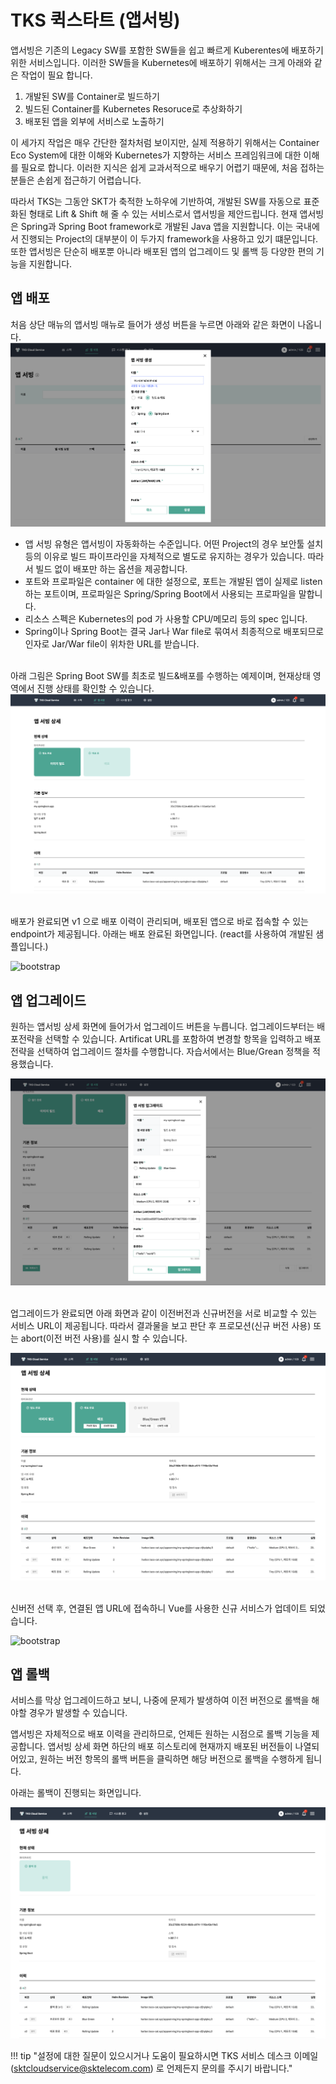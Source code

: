 # TKS 퀵스타트 (앱서빙)

   앱서빙은 기존의 Legacy SW를 포함한 SW들을 쉽고 빠르게 Kuberentes에 배포하기 위한 서비스입니다.
   이러한 SW들을 Kubernetes에 배포하기 위해서는 크게 아래와 같은 작업이 필요 합니다.
   
   1. 개발된 SW를 Container로 빌드하기
   2. 빌드된 Container를 Kubernetes Resoruce로 추상화하기
   3. 배포된 앱을 외부에 서비스로 노출하기
   
   이 세가지 작업은 매우 간단한 절차처럼 보이지만, 실제 적용하기 위해서는 Container Eco System에 대한 이해와 Kubernetes가 지향하는 서비스 프레임워크에 대한 이해를 필요로 합니다. 이러한 지식은 쉽게 교과서적으로 배우기 어렵기 때문에, 처음 접하는 분들은 손쉽게 접근하기 어렵습니다.

   따라서 TKS는 그동안 SKT가 축적한 노하우에 기반하여, 개발된 SW를 자동으로 표준화된 형태로 Lift & Shift 해 줄 수 있는 서비스로서 앱서빙을 제안드립니다.
   현재 앱서빙은 Spring과 Spring Boot framework로 개발된 Java 앱을 지원합니다. 이는 국내에서 진행되는 Project의 대부분이 이 두가지 framework을 사용하고 있기 떄문입니다. 또한 앱서빙은 단순히 배포뿐 아니라 배포된 앱의 업그레이드 및 롤백 등 다양한 편의 기능을 지원합니다.
   
## **앱 배포**

   처음 상단 매뉴의 앱서빙 매뉴로 들어가 생성  버튼을 누르면 아래와 같은 화면이 나옵니다.
     ![bootstrap](../assets/images/tks-app-c.png)

   - 앱 서빙 유형은 앱서빙이 자동화하는 수준입니다. 어떤 Project의 경우 보안툴 설치등의 이유로 빌드 파이프라인을 자체적으로 별도로 유지하는 경우가 있습니다. 따라서 빌드 없이 배포만 하는 옵션을 제공합니다.
   - 포트와 프로파일은 container 에 대한 설정으로, 포트는 개발된 앱이 실제로 listen하는 포트이며, 프로파일은 Spring/Spring Boot에서 사용되는 프로파일을 말합니다.
   - 리소스 스펙은 Kubernetes의 pod 가 사용할 CPU/메모리 등의 spec 입니다.
   - Spring이나 Spring Boot는 결국 Jar나 War file로 묶여서 최종적으로 배포되므로 인자로 Jar/War file이 위차한 URL를 받습니다.<br><br>
  
   아래 그림은 Spring Boot SW를 최초로 빌드&배포를 수행하는 예제이며, 현재상태 영역에서 진행 상태를 확인할 수 있습니다.
   ![bootstrap](../assets/images/tks-app-deploy-status.png)<br><br>

   배포가 완료되면 v1 으로 배포 이력이 관리되며, 배포된 앱으로 바로 접속할 수 있는 endpoint가 제공됩니다. 아래는 배포 완료된 화면입니다. (react를 사용하여 개발된 샘플입니다.)

   ![bootstrap](../assets/images/tks-app-v1.png)  
   
## **앱 업그레이드**

   원하는 앱서빙 상세 화면에 들어가서 업그레이드 버튼을 누릅니다. 업그레이드부터는 배포전략을 선택할 수 있습니다. Artificat URL를 포함하여 변경할 항목을 입력하고 배포전략을 선택하여 업그레이드 절차를 수행합니다. 자습서에서는 Blue/Grean 정책을 적용했습니다.

   ![bootstrap](../assets/images/tks-app-upgrade-modal.png)<br><br>
  
   업그레이드가 완료되면 아래 화면과 같이 이전버전과 신규버전을 서로 비교할 수 있는 서비스 URL이 제공됩니다. 따라서 결과물을 보고 판단 후 프로모션(신규 버전 사용) 또는 abort(이전 버전 사용)를 실시 할 수 있습니다.

   ![bootstrap](../assets/images/tks-app-bg-wait.png)<br><br>
  
   신버전 선택 후, 연결된 앱 URL에 접속하니 Vue를 사용한 신규 서비스가 업데이트 되었습니다.

   ![bootstrap](../assets/images/tks-app-v2.png)  
  
## **앱 롤백**

   서비스를 막상 업그레이드하고 보니, 나중에 문제가 발생하여 이전 버전으로 롤백을 해야할 경우가 발생할 수 있습니다.

   앱서빙은 자체적으로 배포 이력을 관리하므로, 언제든 원하는 시점으로 롤백 기능을 제공합니다. 앱서빙 상세 화면 하단의 배포 히스토리에 현재까지 배포된 버전들이 나열되어있고, 원하는 버전 항목의 롤백 버튼을 클릭하면 해당 버전으로 롤백을 수행하게 됩니다.


   아래는 롤백이 진행되는 화면입니다.

   ![bootstrap](../assets/images/tks-app-rollback.png)

!!! tip "설정에 대한 질문이 있으시거나 도움이 필요하시면 TKS 서비스 데스크 이메일 (<sktcloudservice@sktelecom.com>) 로 언제든지 문의를 주시기 바랍니다."
